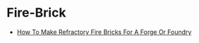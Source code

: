 # Fire-Brick
- [How To Make Refractory Fire Bricks For A Forge Or Foundry](https://youtu.be/2Gs6z--gMQk)
